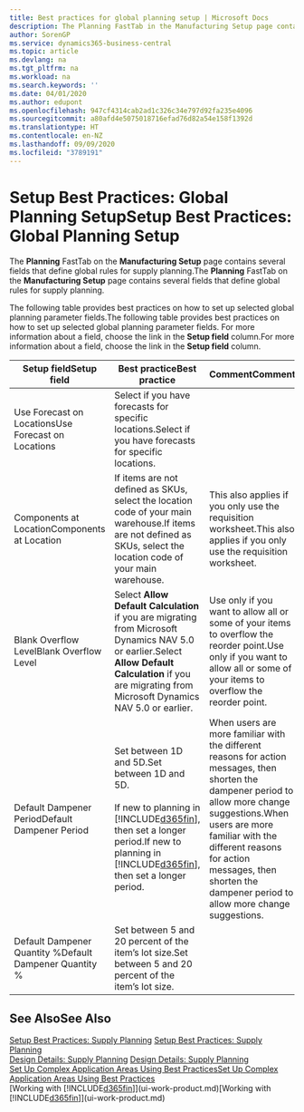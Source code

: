 ```yaml
---
title: Best practices for global planning setup | Microsoft Docs
description: The Planning FastTab in the Manufacturing Setup page contains several fields that define global rules for supply planning.
author: SorenGP
ms.service: dynamics365-business-central
ms.topic: article
ms.devlang: na
ms.tgt_pltfrm: na
ms.workload: na
ms.search.keywords: ''
ms.date: 04/01/2020
ms.author: edupont
ms.openlocfilehash: 947cf4314cab2ad1c326c34e797d92fa235e4096
ms.sourcegitcommit: a80afd4e5075018716efad76d82a54e158f1392d
ms.translationtype: HT
ms.contentlocale: en-NZ
ms.lasthandoff: 09/09/2020
ms.locfileid: "3789191"
---
```

# <a name="setup-best-practices-global-planning-setup"></a><span data-ttu-id="b72f3-103">Setup Best Practices: Global Planning Setup</span><span class="sxs-lookup"><span data-stu-id="b72f3-103">Setup Best Practices: Global Planning Setup</span></span>
<span data-ttu-id="b72f3-104">The **Planning** FastTab on the **Manufacturing Setup** page contains several fields that define global rules for supply planning.</span><span class="sxs-lookup"><span data-stu-id="b72f3-104">The **Planning** FastTab on the **Manufacturing Setup** page contains several fields that define global rules for supply planning.</span></span>  

 <span data-ttu-id="b72f3-105">The following table provides best practices on how to set up selected global planning parameter fields.</span><span class="sxs-lookup"><span data-stu-id="b72f3-105">The following table provides best practices on how to set up selected global planning parameter fields.</span></span> <span data-ttu-id="b72f3-106">For more information about a field, choose the link in the **Setup field** column.</span><span class="sxs-lookup"><span data-stu-id="b72f3-106">For more information about a field, choose the link in the **Setup field** column.</span></span>  

|<span data-ttu-id="b72f3-107">Setup field</span><span class="sxs-lookup"><span data-stu-id="b72f3-107">Setup field</span></span>|<span data-ttu-id="b72f3-108">Best practice</span><span class="sxs-lookup"><span data-stu-id="b72f3-108">Best practice</span></span>|<span data-ttu-id="b72f3-109">Comment</span><span class="sxs-lookup"><span data-stu-id="b72f3-109">Comment</span></span>|  
|-----------------|-------------------|-------------|  
|<span data-ttu-id="b72f3-110">Use Forecast on Locations</span><span class="sxs-lookup"><span data-stu-id="b72f3-110">Use Forecast on Locations</span></span>|<span data-ttu-id="b72f3-111">Select if you have forecasts for specific locations.</span><span class="sxs-lookup"><span data-stu-id="b72f3-111">Select if you have forecasts for specific locations.</span></span>||  
|<span data-ttu-id="b72f3-112">Components at Location</span><span class="sxs-lookup"><span data-stu-id="b72f3-112">Components at Location</span></span>|<span data-ttu-id="b72f3-113">If items are not defined as SKUs, select the location code of your main warehouse.</span><span class="sxs-lookup"><span data-stu-id="b72f3-113">If items are not defined as SKUs, select the location code of your main warehouse.</span></span>|<span data-ttu-id="b72f3-114">This also applies if you only use the requisition worksheet.</span><span class="sxs-lookup"><span data-stu-id="b72f3-114">This also applies if you only use the requisition worksheet.</span></span>|  
|<span data-ttu-id="b72f3-115">Blank Overflow Level</span><span class="sxs-lookup"><span data-stu-id="b72f3-115">Blank Overflow Level</span></span>|<span data-ttu-id="b72f3-116">Select **Allow Default Calculation** if you are migrating from Microsoft Dynamics NAV 5.0 or earlier.</span><span class="sxs-lookup"><span data-stu-id="b72f3-116">Select **Allow Default Calculation** if you are migrating from Microsoft Dynamics NAV 5.0 or earlier.</span></span>|<span data-ttu-id="b72f3-117">Use only if you want to allow all or some of your items to overflow the reorder point.</span><span class="sxs-lookup"><span data-stu-id="b72f3-117">Use only if you want to allow all or some of your items to overflow the reorder point.</span></span>|  
|<span data-ttu-id="b72f3-118">Default Dampener Period</span><span class="sxs-lookup"><span data-stu-id="b72f3-118">Default Dampener Period</span></span>|<span data-ttu-id="b72f3-119">Set between 1D and 5D.</span><span class="sxs-lookup"><span data-stu-id="b72f3-119">Set between 1D and 5D.</span></span><br /><br /> <span data-ttu-id="b72f3-120">If new to planning in [!INCLUDE[d365fin](includes/d365fin_md.md)], then set a longer period.</span><span class="sxs-lookup"><span data-stu-id="b72f3-120">If new to planning in [!INCLUDE[d365fin](includes/d365fin_md.md)], then set a longer period.</span></span>|<span data-ttu-id="b72f3-121">When users are more familiar with the different reasons for action messages, then shorten the dampener period to allow more change suggestions.</span><span class="sxs-lookup"><span data-stu-id="b72f3-121">When users are more familiar with the different reasons for action messages, then shorten the dampener period to allow more change suggestions.</span></span>|  
|<span data-ttu-id="b72f3-122">Default Dampener Quantity %</span><span class="sxs-lookup"><span data-stu-id="b72f3-122">Default Dampener Quantity %</span></span>|<span data-ttu-id="b72f3-123">Set between 5 and 20 percent of the item’s lot size.</span><span class="sxs-lookup"><span data-stu-id="b72f3-123">Set between 5 and 20 percent of the item’s lot size.</span></span>||  

## <a name="see-also"></a><span data-ttu-id="b72f3-124">See Also</span><span class="sxs-lookup"><span data-stu-id="b72f3-124">See Also</span></span>  
 <span data-ttu-id="b72f3-125">[Setup Best Practices: Supply Planning](setup-best-practices-supply-planning.md) </span><span class="sxs-lookup"><span data-stu-id="b72f3-125">[Setup Best Practices: Supply Planning](setup-best-practices-supply-planning.md) </span></span>  
 <span data-ttu-id="b72f3-126">[Design Details: Supply Planning](design-details-supply-planning.md) </span><span class="sxs-lookup"><span data-stu-id="b72f3-126">[Design Details: Supply Planning](design-details-supply-planning.md) </span></span>  
 [<span data-ttu-id="b72f3-127">Set Up Complex Application Areas Using Best Practices</span><span class="sxs-lookup"><span data-stu-id="b72f3-127">Set Up Complex Application Areas Using Best Practices</span></span>](set-up-complex-application-areas-using-best-practices.md)  
 <span data-ttu-id="b72f3-128">[Working with [!INCLUDE[d365fin](includes/d365fin_md.md)]](ui-work-product.md)</span><span class="sxs-lookup"><span data-stu-id="b72f3-128">[Working with [!INCLUDE[d365fin](includes/d365fin_md.md)]](ui-work-product.md)</span></span>
